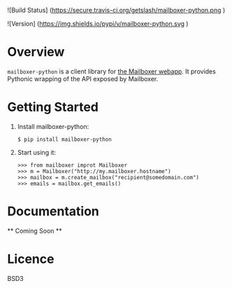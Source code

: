 
![Build Status] (https://secure.travis-ci.org/getslash/mailboxer-python.png )

![Version] (https://img.shields.io/pypi/v/mailboxer-python.svg )

Overview
========

`mailboxer-python` is a client library for [the Mailboxer webapp](https://github.com/vmalloc/mailboxer ). It provides Pythonic wrapping of the API exposed by Mailboxer.


Getting Started
===============

1. Install mailboxer-python:

	```
	$ pip install mailboxer-python
	```

2. Start using it:

	```
	>>> from mailboxer improt Mailboxer
	>>> m = Mailboxer("http://my.mailboxer.hostname")
	>>> mailbox = m.create_mailbox("recipient@somedomain.com")
	>>> emails = mailbox.get_emails()
	```

Documentation
=============

** Coming Soon **
										   

Licence
=======

BSD3

